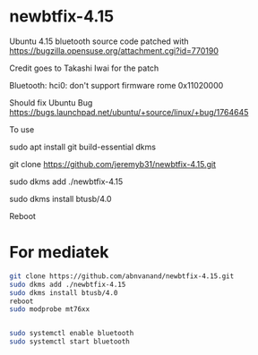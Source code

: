 # newbtfix-4.15
Ubuntu 4.15 bluetooth source code patched with https://bugzilla.opensuse.org/attachment.cgi?id=770190

Credit goes to Takashi Iwai for the patch

Bluetooth: hci0: don't support firmware rome 0x11020000 

Should fix Ubuntu Bug https://bugs.launchpad.net/ubuntu/+source/linux/+bug/1764645

To use

sudo apt install git build-essential dkms

git clone https://github.com/jeremyb31/newbtfix-4.15.git

sudo dkms add ./newbtfix-4.15

sudo dkms install btusb/4.0

Reboot



# For mediatek 
```bash
git clone https://github.com/abnvanand/newbtfix-4.15.git
sudo dkms add ./newbtfix-4.15
sudo dkms install btusb/4.0
reboot
sudo modprobe mt76xx


sudo systemctl enable bluetooth
sudo systemctl start bluetooth

```
